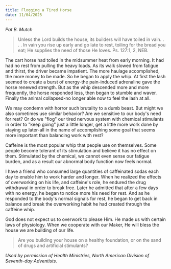 ```yaml
---
title: Flogging a Tired Horse
date: 11/04/2025
---
```


_Pat B. Mutch_

> <p></p>
> Unless the Lord builds the house, its builders will have toiled in vain. . . . In vain you rise up early and go late to rest, toiling for the bread you eat; He supplies the need of those He loves. Ps. 127:1, 2, NEB.

The cart horse had toiled in the midsummer heat from early morning. It had had no rest from pulling the heavy loads. As its walk slowed from fatigue and thirst, the driver became impatient. The more haulage accomplished, the more money to be made. So he began to apply the whip. At first the lash seemed to create a burst of energy-the pain-induced adrenaline gave the horse renewed strength. But as the whip descended more and more frequently, the horse responded less, then began to stumble and waver. Finally the animal collapsed-no longer able now to feel the lash at all.

We may condemn with horror such brutality to a dumb beast. But might we also sometimes use similar behavior? Are we sensitive to our body's need for rest? Or do we "flog" our tired nervous system with chemical stimulants in order to "keep going" just a little longer, get a little more work done by staying up later-all in the name of accomplishing some goal that seems more important than balancing work with rest?

Caffeine is the most popular whip that people use on themselves. Some people become tolerant of its stimulation and believe it has no effect on them. Stimulated by the chemical, we cannot even sense our fatigue burden, and as a result our abnormal body function now feels normal.

I have a friend who consumed large quantities of caffeinated sodas each day to enable him to work harder and longer. When he realized the effects of overworking on his life, and caffeine's role, he endured the drug withdrawal in order to break free. Later he admitted that after a few days with no energy, he began to notice more his need for rest. And as he responded to the body's normal signals for rest, he began to get back in balance and break the overworking habit he had created through the caffeine whip.

God does not expect us to overwork to please Him. He made us with certain laws of physiology. When we cooperate with our Maker, He will bless the house we are building of our life.

> <callout></callout>
> Are you building your house on a healthy foundation, or on the sand of drugs and artificial stimulants?

_Used by permission of Health Ministries, North American Division of Seventh-day Adventists._